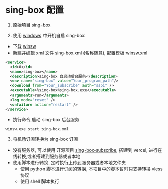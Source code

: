 # sing-box 配置

1. 原始项目 [sing-box](https://sing-box.sagernet.org/zh/)

2. 使用 [windows](https://github.com/winsw/winsw) 中开机自启 sing-box

+ 下载 [winsw](https://github.com/winsw/winsw/releases)
+ 新建并编辑 xml 文件 sing-box.xml (名称随意), 配置模板 [winsw.xml](https://github.com/winsw/winsw#sample-configuration-file)
~~~xml
<service>
  <id>0</id>
  <name>sing-box</name>
  <description>sing-box 自启动后台服务</description>
  <env name="sing-box" value="Your_program_path"/>
  <download from="Your_subscribe" auth="sspi" />
  <executable>%sing-box%sing-box.exe</executable>
  <arguments>run</arguments>
  <log mode="reset" />
  <onfailure action="restart" />
</service>
~~~
+ 执行命令,启动 sing-box 后台服务
~~~ shell
winsw.exe start sing-box.xml
~~~

3. 将机场订阅转换为 sing-box 订阅
+ 没有服务器, 可以使用 开源项目 [sing-box-subscribe](https://github.com/Toperlock/sing-box-subscribe), 搭建到 vercel, 进行在线转换,或者搭建到服务器或者本地
+ 使用脚本进行转换, 定时执行上传到服务器或者本地文件夹
  + 使用 python 脚本进行订阅的转换, 本项目中的脚本暂时只支持转换 vless 协议
  + 使用 shell 脚本执行
    
